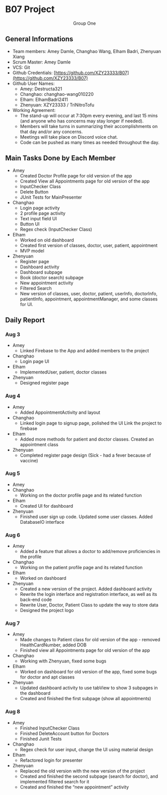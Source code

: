 # B07 Project

<center>Group One</center>



## General Informations

+ Team members: Amey Damle, Changhao Wang, Elham Badri, Zhenyuan Xiang
+ Scrum Master: Amey Damle
+ VCS: Git
+ Github Credentials: [https://github.com/XZY23333/B07](https://github.com/XZY23333/B07)
+ Github User Names:
  + Amey: Destructa321
  + Changhao: changhao-wang010220
  + Elham: ElhamBadri2411
  + Zhenyuan: XZY23333 / TriNitroTofu
+ Working Agreement:
  + The stand-up will occur at 7:30pm every evening, and last 15 mins (and anyone who has concerns may stay longer if needed).
  + Members will take turns in summarizing their accomplishments on that day and/or any concerns.
  + Meetings will take place on Discord voice chat.
  + Code can be pushed as many times as needed throughout the day.

## Main Tasks Done by Each Member

+ Amey
  + Created Doctor Profile page for old version of the app
  + Created View all Appointments page for old version of the app
  + InputChecker Class
  + Delete Button
  + JUnit Tests for MainPresenter
+ Changhao
  + Login page activity
  + 2 profile page activity
  + Text input field UI
  + Button UI
  + Regex check (InputChecker Class)
+ Elham
  + Worked on old dashboard
  + Created first version of classes, doctor, user, patient, appointment
  + MVP model
+ Zhenyuan
  + Register page
  + Dashboard activity
  + Dashboard subpage
  + Book (doctor search) subpage
  + New appointment activity
  + Filtered Search
  + New version of classes, user, doctor, patient, userInfo, doctorInfo, patientInfo, appointment, appointmentManager, and some classes for UI.

## Daily Report

### Aug 3

+ Amey
  + Linked Firebase to the App and added members to the project
+ Changhao
  + Login page UI
+ Elham
  + ImplementedUser, patient, doctor classes
+ Zhenyuan
  + Designed register page

### Aug 4

+ Amey
  + Added AppointmentActivity and layout
+ Changhao
  + Linked login page to signup page, polished the UI Link the project to firebase
+ Elham
  + Added more methods for patient and doctor classes. Created an appointment class
+ Zhenyuan
  + Completed register page design (Sick - had a fever because of vaccine)

### Aug 5

+ Amey
+ Changhao
  + Working on the doctor profile page and its related function
+ Elham
  + Created UI for dashboard
+ Zhenyuan
  + Finished user sign up code. Updated some user classes. Added DatabaseIO interface

### Aug 6

+ Amey
  + Added a feature that allows a doctor to add/remove proficiencies in the profile
+ Changhao
  + Working on the patient profile page and its related function
+ Elham
  + Worked on dashboard
+ Zhenyuan
  + Created a new version of the project. Added dashboard activity
  + Rewrite the login interface and registration interface, as well as its back-end code
  + Rewrite User, Doctor, Patient Class to update the way to store data
  + Designed the project logo
  
### Aug 7

+ Amey
  + Made changes to Patient class for old version of the app - removed HealthCardNumber, added DOB
  + Finished view all Appointments page for old version of the app
+ Changhao
  + Working with Zhenyuan, fixed some bugs
+ Elham
  + Worked on dashboard for old version of the app, fixed some bugs for doctor and apt classes
+ Zhenyuan
  + Updated dashboard activity to use tabView to show 3 subpages in the dashboard
  + Created and finished the first subpage (show all appointments)

### Aug 8

+ Amey
  + Finished InputChecker Class
  + Finished DeleteAccount button for Doctors
  + Finished Junit Tests
+ Changhao
  + Regex check for user input, change the UI using material design
+ Elham
  + Refactored login for presenter
+ Zhenyuan
  + Replaced the old version with the new version of the project
  + Created and finished the second subpage (search for doctor), and implemented filtered search for it
  + Created and finished the “new appointment” activity
